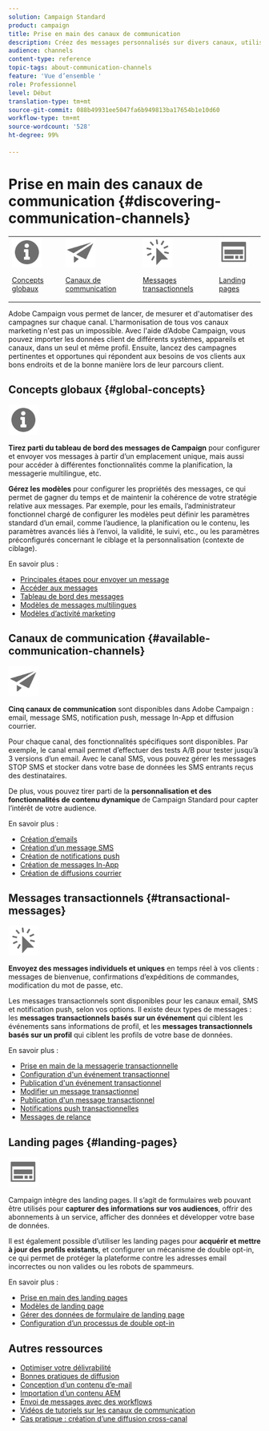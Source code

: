 ```yaml
---
solution: Campaign Standard
product: campaign
title: Prise en main des canaux de communication
description: Créez des messages personnalisés sur divers canaux, utilisez des modèles, créez des landing pages et consultez les bonnes pratiques.
audience: channels
content-type: reference
topic-tags: about-communication-channels
feature: 'Vue d’ensemble '
role: Professionnel
level: Début
translation-type: tm+mt
source-git-commit: 088b49931ee5047fa6b949813ba17654b1e10d60
workflow-type: tm+mt
source-wordcount: '528'
ht-degree: 99%

---
```



# Prise en main des canaux de communication {#discovering-communication-channels}

<table>
<tr>
<td><img src="assets/do-not-localize/icon_concepts.svg" width="60px"><p><a href="#global-concepts">Concepts globaux</a></p></td>
<td><img src="assets/do-not-localize/icon_channels.svg" width="60px"><p><a href="#available-communication-channels">Canaux de communication</a></p></td>
<td><img src="assets/do-not-localize/icon_transactional.svg" width="60px"><p><a href="#transactional-messages">Messages transactionnels</a></p></td>
<td><img src="assets/do-not-localize/icon_landing.svg" width="60px"><p><a href="#landing-pages">Landing pages</a></p></td></tr>
</table>

 Adobe Campaign vous permet de lancer, de mesurer et d&#39;automatiser des campagnes sur chaque canal.
L&#39;harmonisation de tous vos canaux marketing n&#39;est pas un impossible. Avec l&#39;aide d’Adobe Campaign, vous pouvez importer les données client de différents systèmes, appareils et canaux, dans un seul et même profil. Ensuite, lancez des campagnes pertinentes et opportunes qui répondent aux besoins de vos clients aux bons endroits et de la bonne manière lors de leur parcours client.

## Concepts globaux {#global-concepts}

<img src="assets/do-not-localize/icon_concepts.svg" width="60px">

**Tirez parti du tableau de bord des messages de Campaign** pour configurer et envoyer vos messages à partir d’un emplacement unique, mais aussi pour accéder à différentes fonctionnalités comme la planification, la messagerie multilingue, etc.

**Gérez les modèles** pour configurer les propriétés des messages, ce qui permet de gagner du temps et de maintenir la cohérence de votre stratégie relative aux messages. Par exemple, pour les emails, l’administrateur fonctionnel chargé de configurer les modèles peut définir les paramètres standard d’un email, comme l’audience, la planification ou le contenu, les paramètres avancés liés à l’envoi, la validité, le suivi, etc., ou les paramètres préconfigurés concernant le ciblage et la personnalisation (contexte de ciblage).

En savoir plus :

* [Principales étapes pour envoyer un message](../../channels/using/key-steps-to-send-a-message.md)
* [Accéder aux messages](../../channels/using/accessing-messages.md)
* [Tableau de bord des messages](../../channels/using/message-dashboard.md)
* [Modèles de messages multilingues](../../channels/using/multilingual-messages-template.md)
* [Modèles d’activité marketing](../../start/using/marketing-activity-templates.md)

## Canaux de communication {#available-communication-channels}

<img src="assets/do-not-localize/icon_channels.svg"  width="60px">

**Cinq canaux de communication** sont disponibles dans Adobe Campaign : email, message SMS, notification push, message In-App et diffusion courrier.

Pour chaque canal, des fonctionnalités spécifiques sont disponibles. Par exemple, le canal email permet d’effectuer des tests A/B pour tester jusqu’à 3 versions d’un email. Avec le canal SMS, vous pouvez gérer les messages STOP SMS et stocker dans votre base de données les SMS entrants reçus des destinataires.

De plus, vous pouvez tirer parti de la **personnalisation et des fonctionnalités de contenu dynamique** de Campaign Standard pour capter l’intérêt de votre audience.

En savoir plus :

* [Création d’emails](../../channels/using/about-emails.md)
* [Création d’un message SMS](../../channels/using/about-sms-messages.md)
* [Création de notifications push](../../channels/using/about-push-notifications.md)
* [Création de messages In-App](../../channels/using/about-in-app-messaging.md)
* [Création de diffusions courrier](../../channels/using/about-direct-mail.md)

## Messages transactionnels {#transactional-messages}

<img src="assets/do-not-localize/icon_transactional.svg" width="60px">

**Envoyez des messages individuels et uniques** en temps réel à vos clients : messages de bienvenue, confirmations d’expéditions de commandes, modification du mot de passe, etc.

Les messages transactionnels sont disponibles pour les canaux email, SMS et notification push, selon vos options. Il existe deux types de messages : les **messages transactionnels basés sur un événement** qui ciblent les événements sans informations de profil, et les **messages transactionnels basés sur un profil** qui ciblent les profils de votre base de données.

En savoir plus :

* [Prise en main de la messagerie transactionnelle](../../channels/using/getting-started-with-transactional-msg.md)
* [Configuration d&#39;un événement transactionnel](../../channels/using/configuring-transactional-event.md)
* [Publication d&#39;un événement transactionnel](../../channels/using/publishing-transactional-event.md)
* [Modifier un message transactionnel](../../channels/using/editing-transactional-message.md)
* [Publication d&#39;un message transactionnel](../../channels/using/publishing-transactional-message.md)
* [Notifications push transactionnelles](../../channels/using/transactional-push-notifications.md)
* [Messages de relance](../../channels/using/follow-up-messages.md)

## Landing pages {#landing-pages}

<img src="assets/do-not-localize/icon_landing.svg" width="60px">

Campaign intègre des landing pages. Il s’agit de formulaires web pouvant être utilisés pour **capturer des informations sur vos audiences**, offrir des abonnements à un service, afficher des données et développer votre base de données.

Il est également possible d’utiliser les landing pages pour **acquérir et mettre à jour des profils existants**, et configurer un mécanisme de double opt-in, ce qui permet de protéger la plateforme contre les adresses email incorrectes ou non valides ou les robots de spammeurs.

En savoir plus :

* [Prise en main des landing pages](../../channels/using/getting-started-with-landing-pages.md)
* [Modèles de landing page](../../channels/using/landing-page-templates.md)
* [Gérer des données de formulaire de landing page](../../channels/using/managing-landing-page-form-data.md)
* [Configuration d’un processus de double opt-in](../../channels/using/setting-up-a-double-opt-in-process.md)

## Autres ressources

* [Optimiser votre délivrabilité](../../sending/using/about-deliverability.md)
* [Bonnes pratiques de diffusion](../../sending/using/delivery-best-practices.md)
* [Conception d’un contenu d’e-mail](../../designing/using/designing-content-in-adobe-campaign.md)
* [Importation d’un contenu AEM](../../integrating/using/creating-email-experience-manager.md)
* [Envoi de messages avec des workflows](../../automating/using/about-channel-activities.md)
* [Vidéos de tutoriels sur les canaux de communication](https://docs.adobe.com/content/help/fr-FR/campaign-standard-learn/tutorials/communication-channels/email/create-email-from-homepage.html)
* [Cas pratique : création d’une diffusion cross-canal](../../automating/using/workflow-cross-channel-delivery.md)
